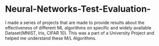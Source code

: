 # Neural-Networks-Test-Evaluation-
I made a series of projects that are made to provide results about the effectiveness of different ML algorithms on specific and widely available Dataset(MNIST, Iris, CIFAR 10). This was a part of a University Project and helped me understand these M/L Algorithms.
